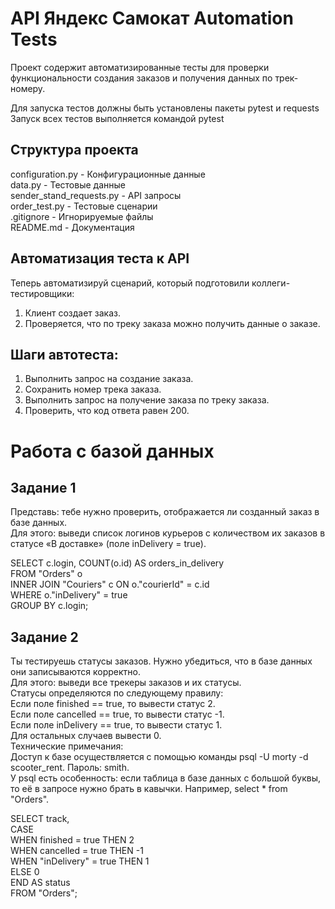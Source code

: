# API Яндекс Самокат Automation Tests

Проект содержит автоматизированные тесты для проверки функциональности создания заказов и получения данных по трек-номеру.

Для запуска тестов должны быть установлены пакеты pytest и requests
Запуск всех тестов выполняется командой pytest

## Структура проекта

 configuration.py - Конфигурационные данные    
 data.py - Тестовые данные    
 sender_stand_requests.py - API запросы    
 order_test.py - Тестовые сценарии    
 .gitignore - Игнорируемые файлы    
 README.md - Документация  

## Автоматизация теста к API
Теперь автоматизируй сценарий, который подготовили коллеги-тестировщики:

1. Клиент создает заказ.  
2. Проверяется, что по треку заказа можно получить данные о заказе.

## Шаги автотеста:
1. Выполнить запрос на создание заказа.  
2. Сохранить номер трека заказа.  
3. Выполнить запрос на получение заказа по треку заказа.  
4. Проверить, что код ответа равен 200.

# Работа с базой данных

## Задание 1
Представь: тебе нужно проверить, отображается ли созданный заказ в базе данных.  
Для этого: выведи список логинов курьеров с количеством их заказов в статусе «В доставке» (поле inDelivery = true).  

SELECT c.login, COUNT(o.id) AS orders_in_delivery  
     FROM "Orders" o  
     INNER JOIN "Couriers" c ON o."courierId" = c.id  
     WHERE o."inDelivery" = true  
GROUP BY c.login;  


## Задание 2
Ты тестируешь статусы заказов. Нужно убедиться, что в базе данных они записываются корректно.  
Для этого: выведи все трекеры заказов и их статусы.   
Статусы определяются по следующему правилу:  
Если поле finished == true, то вывести статус 2.  
Если поле canсelled == true, то вывести статус -1.  
Если поле inDelivery == true, то вывести статус 1.  
Для остальных случаев вывести 0.  
Технические примечания:  
Доступ к базе осуществляется с помощью команды psql -U morty -d scooter_rent. Пароль: smith.  
У psql есть особенность: если таблица в базе данных с большой буквы, то её в запросе нужно брать в кавычки. Например, select * from "Orders".  

SELECT track,  
       CASE  
           WHEN finished = true THEN 2  
           WHEN cancelled = true THEN -1  
           WHEN "inDelivery" = true THEN 1  
           ELSE 0  
       END AS status  
FROM "Orders";  
